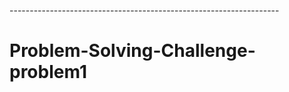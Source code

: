 \-------------------------------------------------------------------
# Problem-Solving-Challenge-problem1
